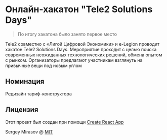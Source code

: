 # Онлайн-хакатон "Tele2 Solutions Days"

> По итогу хакатона было занято первое место

Tele2 совместно с «Лигой Цифровой Экономики» и e-Legion проводит хакатон Tele2 Solutions Days. Мероприятие проходит с целью поиска современных неожиданных технологических решений, обмена опытом с рынком. Организаторы предлагают участникам взглянуть на привычные вещи под новым углом

## Номинация

Редизайн тариф-конструктора

## Лицензия

Этот проект был создан при помощи [Create React App](https://github.com/facebook/create-react-app)

Sergey Mirasov @ [MIT](/LICENSE)

